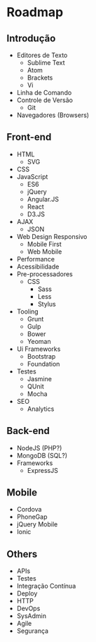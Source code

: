 Roadmap
==========

Introdução
----------

- Editores de Texto
    - Sublime Text
    - Atom
    - Brackets
    - Vi
- Linha de Comando
- Controle de Versão
    - Git
- Navegadores (Browsers)


Front-end
----------

- HTML
    - SVG 
- CSS
- JavaScript
    - ES6
    - jQuery
    - Angular.JS
    - React
    - D3.JS
- AJAX
    - JSON
- Web Design Responsivo
    - Mobile First
    - Web Mobile
- Performance
- Acessibilidade
- Pre-processadores
    - CSS
        - Sass
        - Less
        - Stylus
- Tooling
    - Grunt
    - Gulp
    - Bower
    - Yeoman
- Ui Frameworks
    - Bootstrap
    - Foundation
- Testes
    - Jasmine
    - QUnit
    - Mocha
- SEO
    - Analytics


Back-end
----------

- NodeJS (PHP?)
- MongoDB (SQL?)
- Frameworks
    - ExpressJS


Mobile
----------

- Cordova
- PhoneGap
- jQuery Mobile
- Ionic


Others
----------

- APIs
- Testes
- Integração Contínua
- Deploy
- HTTP
- DevOps
- SysAdmin
- Agile
- Segurança
